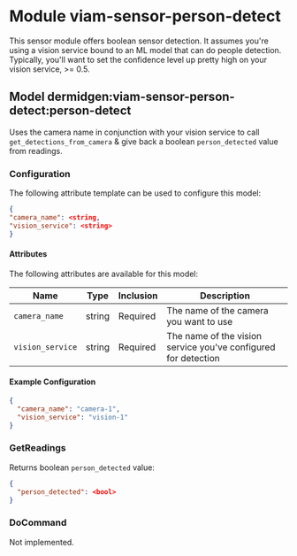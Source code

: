 # Module viam-sensor-person-detect 

This sensor module offers boolean sensor detection. It assumes you're using a vision service bound to an ML model that can do people detection. Typically, you'll want to set the confidence level up pretty high on your vision service, >= 0.5.

## Model dermidgen:viam-sensor-person-detect:person-detect

Uses the camera name in conjunction with your vision service to call `get_detections_from_camera` & give back a boolean `person_detected` value from readings.

### Configuration
The following attribute template can be used to configure this model:

```json
{
"camera_name": <string,
"vision_service": <string>
}
```

#### Attributes

The following attributes are available for this model:

| Name          | Type   | Inclusion | Description                |
|---------------|--------|-----------|----------------------------|
| `camera_name` | string | Required  | The name of the camera you want to use |
| `vision_service` | string | Required  | The name of the vision service you've configured for detection |

#### Example Configuration

```json
{
  "camera_name": "camera-1",
  "vision_service": "vision-1"
}
```

### GetReadings

Returns boolean `person_detected` value:

```json
{
  "person_detected": <bool>
}
```

### DoCommand

Not implemented.
